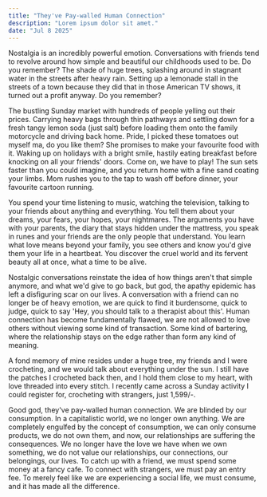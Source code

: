 ```yaml
---
title: "They've Pay-walled Human Connection"
description: "Lorem ipsum dolor sit amet."
date: "Jul 8 2025"
---
```


Nostalgia is an incredibly powerful emotion. Conversations with friends tend to revolve around how simple and beautiful our childhoods used to be. Do you remember? The shade of huge trees, splashing around in stagnant water in the streets after heavy rain. Setting up a lemonade stall in the streets of a town because they did that in those American TV shows, it turned out a profit anyway. Do you remember? 

The bustling Sunday market with hundreds of people yelling out their prices. Carrying heavy bags through thin pathways and settling down for a fresh tangy lemon soda (just salt) before loading them onto the family motorcycle and driving back home. Pride, I picked these tomatoes out myself ma, do you like them? She promises to make your favourite food with it. Waking up on holidays with a bright smile, hastily eating breakfast before knocking on all your friends' doors. Come on, we have to play! The sun sets faster than you could imagine, and you return home with a fine sand coating your limbs. Mom rushes you to the tap to wash off before dinner, your favourite cartoon running. 

You spend your time listening to music, watching the television, talking to your friends about anything and everything. You tell them about your dreams, your fears, your hopes, your nightmares. The arguments you have with your parents, the diary that stays hidden under the mattress, you speak in runes and your friends are the only people that understand. You learn what love means beyond your family, you see others and know you'd give them your life in a heartbeat. You discover the cruel world and its fervent beauty all at once, what a time to be alive. 

Nostalgic conversations reinstate the idea of how things aren't that simple anymore, and what we'd give to go back, but god, the apathy epidemic has left a disfiguring scar on our lives. A conversation with a friend can no longer be of heavy emotion, we are quick to find it burdensome, quick to judge, quick to say 'Hey, you should talk to a therapist about this'. Human connection has become fundamentally flawed, we are not allowed to love others without viewing some kind of transaction. Some kind of bartering, where the relationship stays on the edge rather than form any kind of meaning.

A fond memory of mine resides under a huge tree, my friends and I were crocheting, and we would talk about everything under the sun. I still have the patches I crocheted back then, and I hold them close to my heart, with love threaded into every stitch. I recently came across a Sunday activity I could register for, crocheting with strangers, just 1,599/-. 

Good god, they've pay-walled human connection. We are blinded by our consumption. In a capitalistic world, we no longer own anything. We are completely engulfed by the concept of consumption, we can only consume products, we do not own them, and now, our relationships are suffering the consequences. We no longer have the love we have when we own something, we do not value our relationships, our connections, our belongings, our lives. To catch up with a friend, we must spend some money at a fancy cafe. To connect with strangers, we must pay an entry fee. To merely feel like we are experiencing a social life, we must consume, and it has made all the difference.
